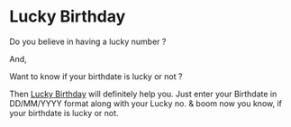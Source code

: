 # Lucky Birthday

Do you believe in having a lucky number ?

And,

Want to know if your birthdate is lucky or not ?

Then [Lucky Birthday](https://kk-kuldeep.github.io/Lucky_birthday) will definitely help you. Just enter your Birthdate in DD/MM/YYYY format along with your Lucky no. & boom now you know, if your birthdate is lucky or not.

